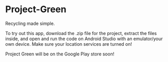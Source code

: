 # Project-Green
Recycling made simple.

To try out this app, download the .zip file for the project, extract the files inside, and open and run the code on Android Studio with an emulator/your own device. Make sure your location services are turned on!

Project Green will be on the Google Play store soon!
